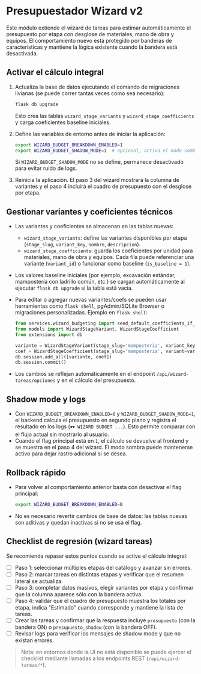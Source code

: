 # Presupuestador Wizard v2

Este módulo extiende el wizard de tareas para estimar automáticamente el presupuesto por etapa con desglose de materiales, mano de obra y equipos. El comportamiento nuevo está protegido por banderas de características y mantiene la lógica existente cuando la bandera está desactivada.

## Activar el cálculo integral

1. Actualiza la base de datos ejecutando el comando de migraciones livianas (se puede correr tantas veces como sea necesario):

   ```bash
   flask db upgrade
   ```

   Esto crea las tablas `wizard_stage_variants` y `wizard_stage_coefficients` y carga coeficientes baseline iniciales.

2. Define las variables de entorno antes de iniciar la aplicación:

   ```bash
   export WIZARD_BUDGET_BREAKDOWN_ENABLED=1
   export WIZARD_BUDGET_SHADOW_MODE=1  # opcional, activa el modo sombra para comparar con el flujo actual
   ```

   Si `WIZARD_BUDGET_SHADOW_MODE` no se define, permanece desactivado para evitar ruido de logs.

3. Reinicia la aplicación. El paso 3 del wizard mostrará la columna de variantes y el paso 4 incluirá el cuadro de presupuesto con el desglose por etapa.

## Gestionar variantes y coeficientes técnicos

* Las variantes y coeficientes se almacenan en las tablas nuevas:
  * `wizard_stage_variants`: define las variantes disponibles por etapa (`stage_slug`, `variant_key`, `nombre`, `descripcion`).
  * `wizard_stage_coefficients`: guarda los coeficientes por unidad para materiales, mano de obra y equipos. Cada fila puede referenciar una variante (`variant_id`) o funcionar como baseline (`is_baseline = 1`).
* Los valores baseline iniciales (por ejemplo, excavación estándar, mampostería con ladrillo común, etc.) se cargan automáticamente al ejecutar `flask db upgrade` si la tabla está vacía.
* Para editar o agregar nuevas variantes/coefs se pueden usar herramientas como `flask shell`, pgAdmin/SQLite Browser o migraciones personalizadas. Ejemplo en `flask shell`:

  ```python
  from services.wizard_budgeting import seed_default_coefficients_if_needed
  from models import WizardStageVariant, WizardStageCoefficient
  from extensions import db

  variante = WizardStageVariant(stage_slug='mamposteria', variant_key='ladrillo_hueco', nombre='Ladrillo hueco')
  coef = WizardStageCoefficient(stage_slug='mamposteria', variant=variante, unit='m2', materials_per_unit=21000, labor_per_unit=14500, equipment_per_unit=3500, currency='ARS')
  db.session.add_all([variante, coef])
  db.session.commit()
  ```

* Los cambios se reflejan automáticamente en el endpoint `/api/wizard-tareas/opciones` y en el cálculo del presupuesto.

## Shadow mode y logs

* Con `WIZARD_BUDGET_BREAKDOWN_ENABLED=0` y `WIZARD_BUDGET_SHADOW_MODE=1`, el backend calcula el presupuesto en segundo plano y registra el resultado en los logs (`🕶️ WIZARD BUDGET ...`). Esto permite comparar con el flujo actual sin mostrarlo al usuario.
* Cuando el flag principal está en `1`, el cálculo se devuelve al frontend y se muestra en el paso 4 del wizard. El modo sombra puede mantenerse activo para dejar rastro adicional si se desea.

## Rollback rápido

* Para volver al comportamiento anterior basta con desactivar el flag principal:

  ```bash
  export WIZARD_BUDGET_BREAKDOWN_ENABLED=0
  ```

* No es necesario revertir cambios de base de datos: las tablas nuevas son aditivas y quedan inactivas si no se usa el flag.

## Checklist de regresión (wizard tareas)

Se recomienda repasar estos puntos cuando se active el cálculo integral:

- [ ] Paso 1: seleccionar múltiples etapas del catálogo y avanzar sin errores.
- [ ] Paso 2: marcar tareas en distintas etapas y verificar que el resumen lateral se actualiza.
- [ ] Paso 3: completar datos masivos, elegir variantes por etapa y confirmar que la columna aparece sólo con la bandera activa.
- [ ] Paso 4: validar que el cuadro de presupuesto muestra los totales por etapa, indica "Estimado" cuando corresponde y mantiene la lista de tareas.
- [ ] Crear las tareas y confirmar que la respuesta incluye `presupuesto` (con la bandera ON) o `presupuesto_shadow` (con la bandera OFF).
- [ ] Revisar logs para verificar los mensajes de shadow mode y que no existan errores.

> Nota: en entornos donde la UI no está disponible se puede ejercer el checklist mediante llamadas a los endpoints REST (`/api/wizard-tareas/*`).
